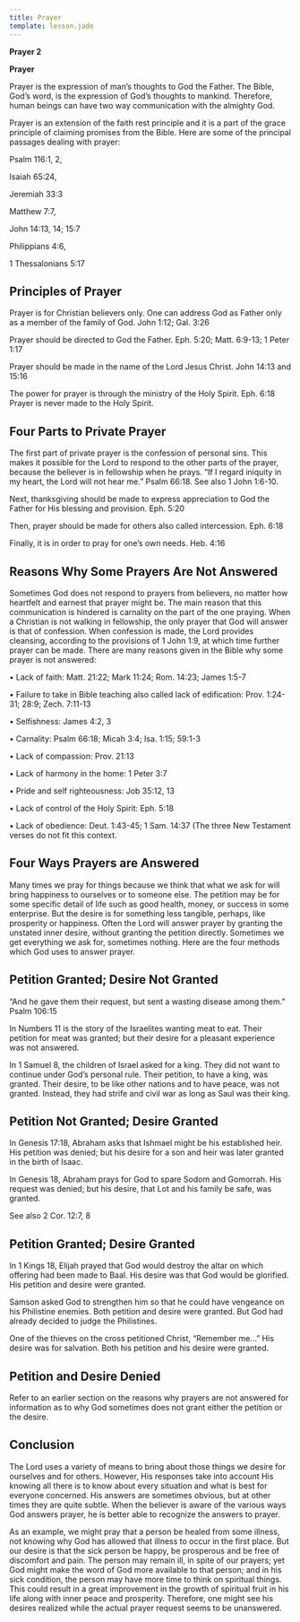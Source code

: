```yaml
---
title: Prayer
template: lesson.jade
---
```



**Prayer 2**

**Prayer**

Prayer is the expression of man’s thoughts to God the Father. The Bible,
God’s word, is the expression of God’s thoughts to mankind. Therefore,
human beings can have two way communication with the almighty God.

Prayer is an extension of the faith rest principle and it is a part of
the grace principle of claiming promises from the Bible. Here are some
of the principal passages dealing with prayer:

Psalm 116:1, 2,

Isaiah 65:24,

Jeremiah 33:3

Matthew 7:7,

John 14:13, 14; 15:7

Philippians 4:6,

1 Thessalonians 5:17

Principles of Prayer
--------------------

Prayer is for Christian believers only. One can address God as Father
only as a member of the family of God. John 1:12; Gal. 3:26

Prayer should be directed to God the Father. Eph. 5:20; Matt. 6:9-13; 1
Peter 1:17

Prayer should be made in the name of the Lord Jesus Christ. John 14:13
and 15:16

The power for prayer is through the ministry of the Holy Spirit. Eph.
6:18 Prayer is never made to the Holy Spirit.

Four Parts to Private Prayer
----------------------------

The first part of private prayer is the confession of personal sins.
This makes it possible for the Lord to respond to the other parts of the
prayer, because the believer is in fellowship when he prays. “If I
regard iniquity in my heart, the Lord will not hear me.” Psalm 66:18.
See also 1 John 1:6-10.

Next, thanksgiving should be made to express appreciation to God the
Father for His blessing and provision. Eph. 5:20

Then, prayer should be made for others also called intercession. Eph.
6:18

Finally, it is in order to pray for one’s own needs. Heb. 4:16

Reasons Why Some Prayers Are Not Answered
-----------------------------------------

Sometimes God does not respond to prayers from believers, no matter how
heartfelt and earnest that prayer might be. The main reason that this
communication is hindered is carnality on the part of the one praying.
When a Christian is not walking in fellowship, the only prayer that God
will answer is that of confession. When confession is made, the Lord
provides cleansing, according to the provisions of 1 John 1:9, at which
time further prayer can be made. There are many reasons given in the
Bible why some prayer is not answered:

• Lack of faith: Matt. 21:22; Mark 11:24; Rom. 14:23; James 1:5-7

• Failure to take in Bible teaching also called lack of edification:
Prov. 1:24-31; 28:9; Zech. 7:11-13

• Selfishness: James 4:2, 3

• Carnality: Psalm 66:18; Micah 3:4; Isa. 1:15; 59:1-3

• Lack of compassion: Prov. 21:13

• Lack of harmony in the home: 1 Peter 3:7

• Pride and self righteousness: Job 35:12, 13

• Lack of control of the Holy Spirit: Eph. 5:18

• Lack of obedience: Deut. 1:43-45; 1 Sam. 14:37 (The three New
Testament verses do not fit this context.

Four Ways Prayers are Answered
------------------------------

Many times we pray for things because we think that what we ask for will
bring happiness to ourselves or to someone else. The petition may be for
some specific detail of life such as good health, money, or success in
some enterprise. But the desire is for something less tangible, perhaps,
like prosperity or happiness. Often the Lord will answer prayer by
granting the unstated inner desire, without granting the petition
directly. Sometimes we get everything we ask for, sometimes nothing.
Here are the four methods which God uses to answer prayer.

Petition Granted; Desire Not Granted
------------------------------------

“And he gave them their request, but sent a wasting disease among them.”
Psalm 106:15

In Numbers 11 is the story of the Israelites wanting meat to eat. Their
petition for meat was granted; but their desire for a pleasant
experience was not answered.

In 1 Samuel 8, the children of Israel asked for a king. They did not
want to continue under God’s personal rule. Their petition, to have a
king, was granted. Their desire, to be like other nations and to have
peace, was not granted. Instead, they had strife and civil war as long
as Saul was their king.

Petition Not Granted; Desire Granted
------------------------------------

In Genesis 17:18, Abraham asks that Ishmael might be his established
heir. His petition was denied; but his desire for a son and heir was
later granted in the birth of Isaac.

In Genesis 18, Abraham prays for God to spare Sodom and Gomorrah. His
request was denied; but his desire, that Lot and his family be safe, was
granted.

See also 2 Cor. 12:7, 8

Petition Granted; Desire Granted
--------------------------------

In 1 Kings 18, Elijah prayed that God would destroy the altar on which
offering had been made to Baal. His desire was that God would be
glorified. His petition and desire were granted.

Samson asked God to strengthen him so that he could have vengeance on
his Philistine enemies. Both petition and desire were granted. But God
had already decided to judge the Philistines.

One of the thieves on the cross petitioned Christ, “Remember me…” His
desire was for salvation. Both his petition and his desire were granted.

Petition and Desire Denied
--------------------------

Refer to an earlier section on the reasons why prayers are not answered
for information as to why God sometimes does not grant either the
petition or the desire.

Conclusion
----------

The Lord uses a variety of means to bring about those things we desire
for ourselves and for others. However, His responses take into account
His knowing all there is to know about every situation and what is best
for everyone concerned. His answers are sometimes obvious, but at other
times they are quite subtle. When the believer is aware of the various
ways God answers prayer, he is better able to recognize the answers to
prayer.

As an example, we might pray that a person be healed from some illness,
not knowing why God has allowed that illness to occur in the first
place. But our desire is that the sick person be happy, be prosperous
and be free of discomfort and pain. The person may remain ill, in spite
of our prayers; yet God might make the word of God more available to
that person; and in his sick condition, the person may have more time to
think on spiritual things. This could result in a great improvement in
the growth of spiritual fruit in his life along with inner peace and
prosperity. Therefore, one might see his desires realized while the
actual prayer request seems to be unanswered.

